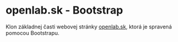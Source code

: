 # openlab.sk - Bootstrap

Klon základnej časti webovej stránky [openlab.sk](https://openlab.sk/), ktorá je spravená pomocou Bootstrapu.